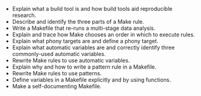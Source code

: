 - Explain what a build tool is and how build tools aid reproducible research.
- Describe and identify the three parts of a Make rule.
- Write a Makefile that re-runs a multi-stage data analysis.
- Explain and trace how Make chooses an order in which to execute rules.
- Explain what phony targets are and define a phony target.
- Explain what automatic variables are and correctly identify three commonly-used automatic variables.
- Rewrite Make rules to use automatic variables.
- Explain why and how to write a pattern rule in a Makefile.
- Rewrite Make rules to use patterns.
- Define variables in a Makefile explicitly and by using functions.
- Make a self-documenting Makefile.
